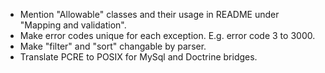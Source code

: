 - Mention "Allowable" classes and their usage in README under "Mapping and validation".
- Make error codes unique for each exception. E.g. error code 3 to 3000.
- Make "filter" and "sort" changable by parser.
- Translate PCRE to POSIX for MySql and Doctrine bridges.
